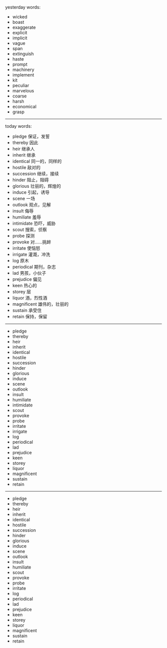 yesterday words:
- wicked
- boast
- exaggerate
- explicit
- implicit
- vague
- span
- extinguish
- haste
- prompt
- machinery
- implement
- kit
- peculiar
- marvelous
- coarse
- harsh
- economical
- grasp
---
today words:
- pledge  保证，发誓
- thereby   因此
- heir   继承人
- inherit  继承
- identical  同一的，同样的
- hostile  敌对的
- succession  继续，接续
- hinder  阻止，阻碍
- glorious  壮丽的，辉煌的
- induce  引起，诱导
- scene  一场
- outlook  观点，见解
- insult  侮辱
- humiliate  羞辱
- intimidate   恐吓，威胁
- scout  搜索，侦察
- probe  探测
- provoke  对……挑衅
- irritate  使恼怒
- irrigate  灌溉，冲洗
- log  原木
- periodical  期刊，杂志
- lad  男孩，小伙子
- prejudice  偏见
- keen  热心的
- storey  层
- liquor  酒，烈性酒
- magnificent  雄伟的，壮丽的
- sustain  承受住
- retain  保持，保留
---
- pledge
- thereby
- heir
- inherit
- identical
- hostile
- succession
- hinder
- glorious
- induce
- scene
- outlook
- insult
- humiliate
- intimidate
- scout
- provoke
- probe
- irritate
- irrigate
- log
- periodical
- lad
- prejudice
- keen
- storey
- liquor
- magnificent
- sustain
- retain
---
- pledge
- thereby
- heir
- inherit
- identical
- hostile
- succession
- hinder
- glorious
- induce
- scene
- outlook
- insult
- humiliate
- scout
- provoke
- probe
- irritate
- log
- periodical
- lad
- prejudice
- keen
- storey
- liquor
- magnificent
- sustain
- retain
